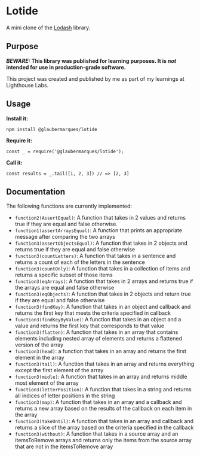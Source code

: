 # Lotide

A mini clone of the [Lodash](https://lodash.com) library.

## Purpose

**_BEWARE:_ This library was published for learning purposes. It is _not_ intended for use in production-grade software.**

This project was created and published by me as part of my learnings at Lighthouse Labs. 

## Usage

**Install it:**

`npm install @glaubermarques/lotide`

**Require it:**

`const _ = require('@glaubermarques/lotide');`

**Call it:**

`const results = _.tail([1, 2, 3]) // => [2, 3]`

## Documentation

The following functions are currently implemented:

* `function2(AssertEqual)`: A function that takes in 2 values and returns true if they are equal and false otherwise.
* `function1(assertArraysEqual)`: A function that prints an appropriate message after comparing the two arrays
* `function3(assertObjectsEqual)`: A function that takes in 2 objects and returns true if they are equal and false otherwise
* `function3(countLetters)`: A function that takes in a sentence and returns a count of each of the letters in the sentence
* `function3(countOnly)`: A function that takes in a collection of items and returns a specific subset of those items
* `function3(eqArrays)`: A function that takes in 2 arrays and returns true if the arrays are equal and false otherwise
* `function3(eqObjects)`: A function that takes in 2 objects and return true if they are equal and false otherwise
* `function3(findKey)`: A function that takes in an object and callback and returns the first key that meets the criteria specified in callback
* `function3(findKeyByValue)`: A function that takes in an object and a value and returns the first key that corresponds to that value
* `function3(flatten)`: A function that takes in an array that contains elements including nested array of elements and returns a flattened version of the array
* `function3(head)`: a function that takes in an array and returns the first element in the array
* `function3(tail)`: A function that takes in an array and returns everything except the first element of the array
* `function3(midle)`: A function that takes in an array and returns middle most element of the array
* `function3(letterPosition)`: A function that takes in a string and returns all indices of letter positions in the string
* `function3(map)`: A function that takes in an array and a callback and returns a new array based on the results of the callback on each item in the array
* `function3(takeUntil)`: A function that takes in an array and callback and returns a slice of the array based on the criteria specified in the callback
* `function3(without)`: A function that takes in a source array and an itemsToRemove arrays and returns only the items from the source array that are not in the itemsToRemove array
